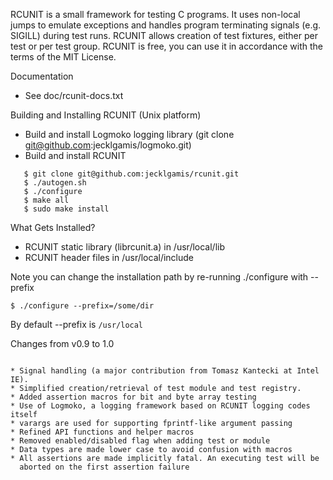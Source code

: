 RCUNIT is a small framework for testing C programs. It uses non-local jumps to
emulate exceptions and handles program terminating signals (e.g. SIGILL) 
during test runs. RCUNIT allows creation of test fixtures, either per test
or per test group. RCUNIT is free, you can use it in accordance with the terms
of the MIT License.

Documentation
* See doc/rcunit-docs.txt

Building and Installing RCUNIT (Unix platform)
 
* Build and install Logmoko logging library (git clone git@github.com:jecklgamis/logmoko.git)
* Build and install RCUNIT

```
   $ git clone git@github.com:jecklgamis/rcunit.git
   $ ./autogen.sh
   $ ./configure
   $ make all
   $ sudo make install
```

What Gets Installed?
* RCUNIT static library (librcunit.a) in /usr/local/lib
* RCUNIT header files in /usr/local/include

Note you can change the installation path by re-running ./configure  with --prefix

```
$ ./configure --prefix=/some/dir
```
By default --prefix is ```/usr/local```

Changes from v0.9 to 1.0
~~~~~~~~~~~~~~~~~~~~~~~~

* Signal handling (a major contribution from Tomasz Kantecki at Intel IE). 
* Simplified creation/retrieval of test module and test registry.
* Added assertion macros for bit and byte array testing
* Use of Logmoko, a logging framework based on RCUNIT logging codes itself
* varargs are used for supporting fprintf-like argument passing
* Refined API functions and helper macros
* Removed enabled/disabled flag when adding test or module
* Data types are made lower case to avoid confusion with macros
* All assertions are made implicitly fatal. An executing test will be
  aborted on the first assertion failure

